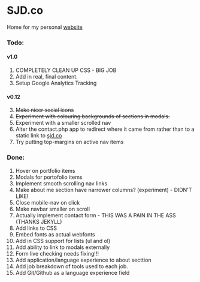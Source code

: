# SJD.co
Home for my personal [website][1]

### Todo:

#### v1.0
1. COMPLETELY CLEAN UP CSS - BIG JOB
2. Add in real, final content.
1. Setup Google Analytics Tracking

#### v0.12
3. <span style="text-decoration: line-through;">Make nicer social icons</span>
4. <span style="text-decoration: line-through;">Experiment with colouring backgrounds of sections in modals.</span>
5. Experiment with a smaller scrolled nav
6. Alter the contact.php app to redirect where it came from rather than to a static link to [sjd.co][1]
7. Try putting top-margins on active nav items


### Done:

1. Hover on portfolio items 
2. Modals for portofolio items
1. Implement smooth scrolling nav links
6. Make about me section have narrower columns? (experiment) - DIDN'T LIKE!
6. Close mobile-nav on click
3. Make navbar smaller on scroll
2. Actually implement contact form - THIS WAS A PAIN IN THE ASS (THANKS JEKYLL)
4. Add links to CSS
5. Embed fonts as actual webfonts
3. Add in CSS support for lists (ul and ol)
3. Add ability to link to modals externally
3. Form live checking needs fixing!!!
3. Add application/language experience to about secttion
3. Add job breakdown of tools used to each job.
4. Add Git/Github as a language experience field

[1]:	http://sjd.co/	

<!--
Code for strikethrough...

<span style="text-decoration: line-through;">
</span>
-->